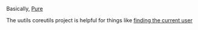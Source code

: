 Basically, [Pure](https://github.com/sindresorhus/pure)

The uutils coreutils project is helpful for things like
[finding the current user](https://github.com/uutils/coreutils/blob/master/src/whoami/whoami.rs)
